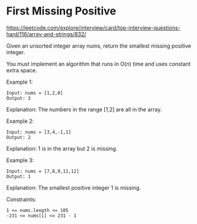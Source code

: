 # First Missing Positive

https://leetcode.com/explore/interview/card/top-interview-questions-hard/116/array-and-strings/832/

Given an unsorted integer array nums, return the smallest missing positive integer.

You must implement an algorithm that runs in O(n) time and uses constant extra space.

Example 1:

```
Input: nums = [1,2,0]
Output: 3
```

Explanation: The numbers in the range [1,2] are all in the array.

Example 2:

```
Input: nums = [3,4,-1,1]
Output: 2
```

Explanation: 1 is in the array but 2 is missing.

Example 3:

```
Input: nums = [7,8,9,11,12]
Output: 1
```

Explanation: The smallest positive integer 1 is missing.

Constraints:

```
1 <= nums.length <= 105
-231 <= nums[i] <= 231 - 1
```
